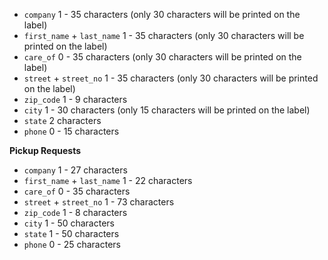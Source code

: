 * <code>company</code> 1 - 35 characters (only 30 characters will be printed on the label)
* <code>first_name</code> + <code>last_name</code> 1 - 35 characters (only 30 characters will be printed on the label)
* <code>care_of</code> 0 - 35 characters (only 30 characters will be printed on the label)
* <code>street</code> + <code>street_no</code> 1 - 35 characters (only 30 characters will be printed on the label)
* <code>zip_code</code> 1 - 9 characters
* <code>city</code> 1 - 30 characters (only 15 characters will be printed on the label)
* <code>state</code> 2 characters
* <code>phone</code> 0 - 15 characters

**Pickup Requests**

* <code>company</code> 1 - 27 characters
* <code>first_name</code> + <code>last_name</code> 1 - 22 characters
* <code>care_of</code> 0 - 35 characters
* <code>street</code> + <code>street_no</code> 1 - 73 characters
* <code>zip_code</code> 1 - 8 characters
* <code>city</code> 1 - 50 characters
* <code>state</code> 1 - 50 characters
* <code>phone</code> 0 - 25 characters
